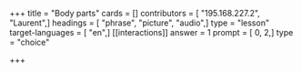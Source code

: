 +++
title = "Body parts"
cards = []
contributors = [ "195.168.227.2", "Laurent",]
headings = [ "phrase", "picture", "audio",]
type = "lesson"
target-languages = [ "en",]
[[interactions]]
answer = 1
prompt = [ 0, 2,]
type = "choice"

+++
